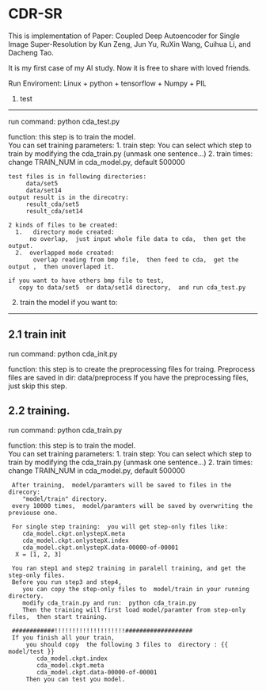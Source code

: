 # CDR-SR

This is implementation of Paper:
    Coupled Deep Autoencoder for Single Image Super-Resolution 
    by Kun Zeng, Jun Yu,  RuXin Wang, Cuihua Li, and Dacheng Tao.

It is my first case of my AI study.  Now it is free to share with loved friends. 


Run Enviroment:
   Linux + python + tensorflow + Numpy + PIL



1.  test
-----------------------------------------------------------------
   run command:
     python cda_test.py

   function: 
     this step is to train the model.  
     You can set training parameters:
     1. train step:
         You can select which step to train by modifying the cda_train.py (unmask one sentence...)
     2. train times:
         change TRAIN_NUM in cda_model.py, default 500000     
    
    test files is in following directories:
         data/set5
         data/set14
    output result is in the direcotry:
         result_cda/set5
         result_cda/set14
    
    2 kinds of files to be created:
      1.   directory mode created: 
          no overlap,  just input whole file data to cda,  then get the output.
      2.  overlapped mode created:
           overlap reading from bmp file,  then feed to cda,  get the output ,  then unoverlaped it.

    if you want to have others bmp file to test,  
       copy to data/set5  or data/set14 directory,  and run cda_test.py


2.  train the model  if you want to: 
-----------------------------------------------------------------

2.1  train init
--------------------------------------------
   run command:
      python cda_init.py
 
   function: 
     this step is to create the preprocessing files for traing.
     Preprocess files are saved in dir:  data/preprocess
     If you have the preprocessing files,  just skip this step.


2.2  training.
--------------------------------------------
   run command:
      python cda_train.py
 
   function: 
     this step is to train the model.  
     You can set training parameters:
     1. train step:
         You can select which step to train by modifying the cda_train.py (unmask one sentence...)
     2. train times:
         change TRAIN_NUM in cda_model.py, default 500000     
     
     After training,  model/paramters will be saved to files in the direcory:
        "model/train" directory.
     every 10000 times,  model/paramters will be saved by overwriting the previouse one.
     
     For single step training:  you will get step-only files like: 
        cda_model.ckpt.onlystepX.meta
        cda_model.ckpt.onlystepX.index
        cda_model.ckpt.onlystepX.data-00000-of-00001
      X = [1, 2, 3]

     You ran step1 and step2 training in paralell training, and get the step-only files.
     Before you run step3 and step4,  
        you can copy the step-only files to  model/train in your running directory.
        modify cda_train.py and run:  python cda_train.py
        Then the training will first load model/paramter from step-only files,  then start training.
      
     ############!!!!!!!!!!!!!!!!!!!!###################
     If you finish all your train,  
         you should copy  the following 3 files to  directory : {{ model/test }}
            cda_model.ckpt.index
            cda_model.ckpt.meta
            cda_model.ckpt.data-00000-of-00001
         Then you can test you model.
                   


